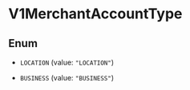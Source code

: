 
# V1MerchantAccountType

## Enum


* `LOCATION` (value: `"LOCATION"`)

* `BUSINESS` (value: `"BUSINESS"`)




